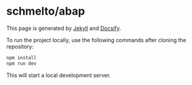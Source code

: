 # schmelto/abap

This page is generated by [Jekyll](https://jekyllrb.com) and [Docsify](https://docsify.js.org/#/).

To run the project locally, use the following commands after cloning the repository:

```bash
npm install
npm run dev
```

This will start a local development server.
